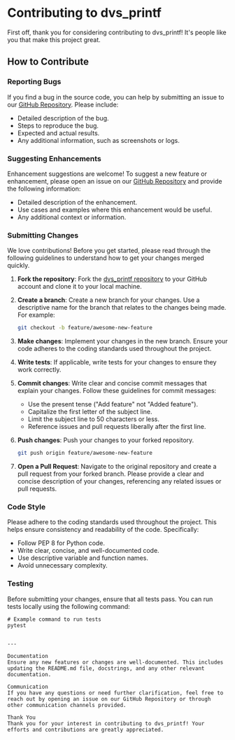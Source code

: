 # Contributing to dvs_printf

First off, thank you for considering contributing to dvs_printf! It's people like you that make this project great.

## How to Contribute

### Reporting Bugs

If you find a bug in the source code, you can help by submitting an issue to our [GitHub Repository](https://github.com/dhruvan-vyas/dvs_printf/issues). Please include:

- Detailed description of the bug.
- Steps to reproduce the bug.
- Expected and actual results.
- Any additional information, such as screenshots or logs.

### Suggesting Enhancements

Enhancement suggestions are welcome! To suggest a new feature or enhancement, please open an issue on our [GitHub Repository](https://github.com/dhruvan-vyas/dvs_printf/issues) and provide the following information:

- Detailed description of the enhancement.
- Use cases and examples where this enhancement would be useful.
- Any additional context or information.

### Submitting Changes

We love contributions! Before you get started, please read through the following guidelines to understand how to get your changes merged quickly.

1. **Fork the repository**: Fork the [dvs_printf repository](https://github.com/dhruvan-vyas/dvs_printf) to your GitHub account and clone it to your local machine.

2. **Create a branch**: Create a new branch for your changes. Use a descriptive name for the branch that relates to the changes being made. For example:
    ```bash
    git checkout -b feature/awesome-new-feature
    ```

3. **Make changes**: Implement your changes in the new branch. Ensure your code adheres to the coding standards used throughout the project.

4. **Write tests**: If applicable, write tests for your changes to ensure they work correctly.

5. **Commit changes**: Write clear and concise commit messages that explain your changes. Follow these guidelines for commit messages:
    - Use the present tense ("Add feature" not "Added feature").
    - Capitalize the first letter of the subject line.
    - Limit the subject line to 50 characters or less.
    - Reference issues and pull requests liberally after the first line.

6. **Push changes**: Push your changes to your forked repository.
    ```bash
    git push origin feature/awesome-new-feature
    ```

7. **Open a Pull Request**: Navigate to the original repository and create a pull request from your forked branch. Please provide a clear and concise description of your changes, referencing any related issues or pull requests.

### Code Style

Please adhere to the coding standards used throughout the project. This helps ensure consistency and readability of the code. Specifically:

- Follow PEP 8 for Python code.
- Write clear, concise, and well-documented code.
- Use descriptive variable and function names.
- Avoid unnecessary complexity.

### Testing

Before submitting your changes, ensure that all tests pass. You can run tests locally using the following command:

```
# Example command to run tests
pytest


---

Documentation
Ensure any new features or changes are well-documented. This includes updating the README.md file, docstrings, and any other relevant documentation.

Communication
If you have any questions or need further clarification, feel free to reach out by opening an issue on our GitHub Repository or through other communication channels provided.

Thank You
Thank you for your interest in contributing to dvs_printf! Your efforts and contributions are greatly appreciated.
```